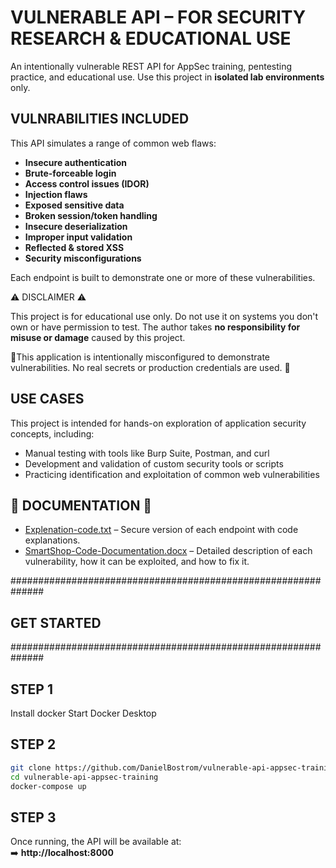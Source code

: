 
#  VULNERABLE API – FOR SECURITY RESEARCH & EDUCATIONAL USE  #

An intentionally vulnerable REST API for AppSec training, pentesting practice, and educational use.
Use this project in **isolated lab environments** only.


## VULNRABILITIES INCLUDED ##

This API simulates a range of common web flaws:
- **Insecure authentication**
- **Brute-forceable login**
- **Access control issues (IDOR)**
- **Injection flaws**
- **Exposed sensitive data**
- **Broken session/token handling**
- **Insecure deserialization**
- **Improper input validation**
- **Reflected & stored XSS**
- **Security misconfigurations**

Each endpoint is built to demonstrate one or more of these vulnerabilities.



⚠️ DISCLAIMER ⚠️

This project is for educational use only. Do not use it on systems you don't own or have permission to test.
The author takes **no responsibility for misuse or damage** caused by this project.

🚫This application is intentionally misconfigured to demonstrate vulnerabilities.
No real secrets or production credentials are used. 🚫


## USE CASES ##                                           

This project is intended for hands-on exploration of application security concepts, including:

- Manual testing with tools like Burp Suite, Postman, and curl
- Development and validation of custom security tools or scripts
- Practicing identification and exploitation of common web vulnerabilities

## 📄 DOCUMENTATION 📄 ##

- [Explenation-code.txt](docs/Explenation-code.txt) – Secure version of each endpoint with code explanations.
- [SmartShop-Code-Documentation.docx](docs/SmartShop-Code-Documentation.docx) – Detailed description of each vulnerability, how it can be exploited, and how to fix it.


##############################################################
## GET STARTED ##                                           
##############################################################

## STEP 1 ##
Install docker
Start Docker Desktop

## STEP 2 ##
```bash
git clone https://github.com/DanielBostrom/vulnerable-api-appsec-training.git
cd vulnerable-api-appsec-training
docker-compose up
```
## STEP 3 ##
Once running, the API will be available at:  
➡️ **http://localhost:8000**

